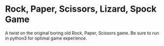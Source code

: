 # Rock, Paper, Scissors, Lizard, Spock Game
A twist on the original boring old Rock, Paper, Scissors game.
Be sure to run in python3 for optimal game experience.
